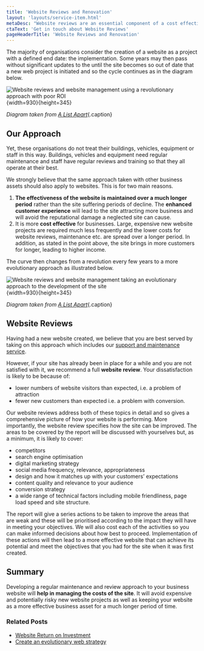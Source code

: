 ```yaml
---
title: 'Website Reviews and Renovation'
layout: 'layouts/service-item.html'
metaDesc: "Website reviews are an essential component of a cost effective approach to website management that achieves the best ROI. Read about our strategy here."
ctaText: 'Get in touch about Website Reviews'
pageHeaderTitle: 'Website Reviews and Renovation'
---
```

The majority of organisations consider the creation of a website as a project with a defined end date: the implementation. Some years may then pass without significant updates to the until the site becomes so out of date that a new web project is initiated and so the cycle continues as in the diagram below.

![Website reviews and website management using a revolutionary approach with poor ROI](/optim/services/website-management-revolutionary.jpg){width=930}{height=345}

*Diagram taken from [A List Apart](https://alistapart.com/article/create-an-evolutionary-web-strategy-with-a-digital-mro-plan)*{.caption}
## Our Approach

Yet, these organisations do not treat their buildings, vehicles, equipment or staff in this way. Buildings, vehicles and equipment need regular maintenance and staff have regular reviews and training so that they all operate at their best.

We strongly believe that the same approach taken with other business assets should also apply to websites. This is for two main reasons.

1.    **The effectiveness of the website is maintained over a much longer period** rather than the site suffering periods of decline. The **enhanced customer experience** will lead to the site attracting more business and will avoid the reputational damage a neglected site can cause.
2.    It is more **cost effective** for businesses. Large, expensive new website projects are required much less frequently and the lower costs for website reviews, maintenance etc. are spread over a longer period. In addition, as stated in the point above, the site brings in more customers for longer, leading to higher income.

The curve then changes from a revolution every few years to a more evolutionary approach as illustrated below.

![Website reviews and website management taking an evolutionary approach to the development of the site](/optim/services/website-management-evolutionary.jpg){width=930}{height=345}

*Diagram taken from [A List Apart](https://alistapart.com/article/create-an-evolutionary-web-strategy-with-a-digital-mro-plan)*{.caption}

## Website Reviews

Having had a new website created, we believe that you are best served by taking on this approach which includes our [support and maintenance service](/services/website-support-maintenance/).

However, if your site has already been in place for a while and you are not satisfied with it, we recommend a full **website review**. Your dissatisfaction is likely to be because of:

*    lower numbers of website visitors than expected, i.e. a problem of attraction
*    fewer new customers than expected i.e. a problem with conversion.

Our website reviews address both of these topics in detail and so gives a comprehensive picture of how your website is performing. More importantly, the website review specifies how the site can be improved. The areas to be covered by the report will be discussed with yourselves but, as a minimum, it is likely to cover:

*    competitors
*    search engine optimisation
*    digital marketing strategy
*    social media frequency, relevance, appropriateness
*    design and how it matches up with your customers’ expectations
*    content quality and relevance to your audience
*    conversion strategy
*    a wide range of technical factors including mobile friendliness, page load speed and site structure.

The report will give a series actions to be taken to improve the areas that are weak and these will be prioritised according to the impact they will have in meeting your objectives. We will also cost each of the activities so you can make informed decisions about how best to proceed. Implementation of these actions will then lead to a more effective website that can achieve its potential and meet the objectives that you had for the site when it was first created.
## Summary

Developing a regular maintenance and review approach to your business website will **help in managing the costs of the site**. It will avoid expensive and potentially risky new website projects as well as keeping your website as a more effective business asset for a much longer period of time.
### Related Posts

*    [Website Return on Investment](/blog/website-return-on-investment/)
*    [Create an evolutionary web strategy](http://alistapart.com/article/create-an-evolutionary-web-strategy-with-a-digital-mro-plan)
